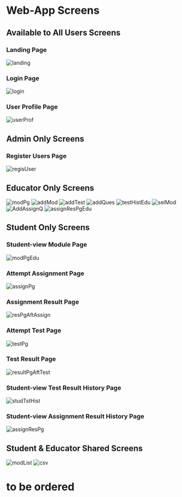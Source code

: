 # Web-App Screens

## Available to All Users Screens
### Landing Page
![landing](/static/images/screens/landing.png)<br/>
### Login Page
![login](/static/images/screens/login.png)<br/>
### User Profile Page
![userProf](/static/images/screens/userProf.png)<br/>


## Admin Only Screens
### Register Users Page
![regisUser](/static/images/screens/regisUser.png)


## Educator Only Screens
![modPg](/static/images/screens/modPg.png)
![addMod](/static/images/screens/addMod.png)
![addTest](/static/images/screens/addTest.png)
![addQues](/static/images/screens/addQues.png)
![testHistEdu](/static/images/screens/testHistEdu.png)
![selMod](/static/images/screens/selMod.png)
![AddAssignQ](/static/images/screens/addAssignQ.png)
![assignResPgEdu](/static/images/screens/assignResPgEdu.png)



## Student Only Screens
### Student-view Module Page
![modPgEdu](/static/images/screens/modPgEdu.png)
### Attempt Assignment Page 
![assignPg](/static/images/screens/assignPg.png)
### Assignment Result Page
![resPgAftAssign](/static/images/screens/resPgAftAssign.png)
### Attempt Test Page 
![testPg](/static/images/screens/testPg.png)
### Test Result Page
![resultPgAftTest](/static/images/screens/resultPgAftTest.png)
### Student-view Test Result History Page
![studTstHist](/static/images/screens/studTstHist.png)
### Student-view Assignment Result History Page
![assignResPg](/static/images/screens/assignResPg.png)


## Student & Educator Shared Screens
![modList](/static/images/screens/modList.png)
![csv](/static/images/screens/csv.png)



# to be ordered
